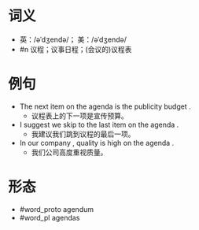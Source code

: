# 词义
- 英：/əˈdʒendə/； 美：/əˈdʒendə/
- #n 议程；议事日程；(会议的)议程表
# 例句
- The next item on the agenda is the publicity budget .
	- 议程表上的下一项是宣传预算。
- I suggest we skip to the last item on the agenda .
	- 我建议我们跳到议程的最后一项。
- In our company , quality is high on the agenda .
	- 我们公司高度重视质量。
# 形态
- #word_proto agendum
- #word_pl agendas
